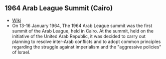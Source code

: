 ## 1964 Arab League Summit (Cairo)
- [Wiki](https://en.wikipedia.org/wiki/1964_Arab_League_summit_(Cairo))
- On 13-16 January 1964, The 1964 Arab League summit was the first summit of the Arab League, held in Cairo. At the summit, held on the initiative of the United Arab Republic, it was decided to carry out planning to resolve inter-Arab conflicts and to adopt common principles regarding the struggle against imperialism and the "aggressive policies" of Israel.
